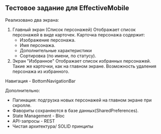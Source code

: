 ## Тестовое задание для EffectiveMobile

Реализовано два экрана:

1. Главный экран (Список персонажей)
    Отображает список персонажей в виде карточек.
    Карточка персонажа содержит:
    - Изображение персонажа.
    - Имя персонажа.
    - Дополнительные характеристики
    - Сортировка (по имени, по статусу).
2. Экран "Избранное"
    Отображает список избранных персонажей.
    Такие же карточки, как на главном экране.
    Возможность удаления персонажа из избранного.

Навигация - BottomNavigationBar

Дополнительно: 
 - Пагинация: подгрузка новых персонажей на главном экране при скролле.
 - Фавориты сохраняются в базе данных(SharedPreferences).
 - State Management - Bloc
 - API-запросы - REST
 - Чистая архитектура/ SOLID принципы
